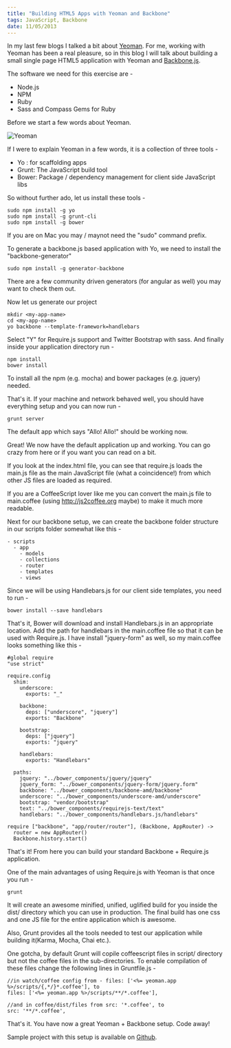 ```yaml
--- 
title: "Building HTML5 Apps with Yeoman and Backbone"
tags: JavaScript, Backbone
date: 11/05/2013
---
```


In my last few blogs I talked a bit about [Yeoman](http://yeoman.io). For me, working with Yeoman has been a real pleasure, so in this blog I will talk about building a small single page HTML5 application with Yeoman and [Backbone.js](http://backbonejs.org/).

The software we need for this exercise are -

- Node.js
- NPM
- Ruby
- Sass and Compass Gems for Ruby

Before we start a few words about Yeoman.

![Yeoman](https://raw.github.com/yeoman/yeoman.io/gh-pages/media/toolset.png "Yeoman")

If I were to explain Yeoman in a few words, it is a collection of three tools -

- Yo : for scaffolding apps
- Grunt: The JavaScript build tool
- Bower: Package / dependency management for client side JavaScript libs

So without further ado, let us install these tools -

    sudo npm install -g yo
    sudo npm install -g grunt-cli
    sudo npm install -g bower

If you are on Mac you may / maynot need the "sudo" command prefix.

To generate a backbone.js based application with Yo, we need to install the "backbone-generator"

    sudo npm install -g generator-backbone

There are a few community driven generators (for angular as well) you may want to check them out.

Now let us generate our project

    mkdir <my-app-name>
    cd <my-app-name>
    yo backbone --template-framework=handlebars

Select "Y" for Require.js support and Twitter Bootstrap with sass. And finally inside your application directory run -

    npm install
    bower install

To install all the npm (e.g. mocha) and bower packages (e.g. jquery) needed.

That's it. If your machine and network behaved well, you should have everything setup and you can now run -

    grunt server

The default app which says "Allo! Allo!" should be working now.

Great! We now have the default application up and working. You can go crazy from here or if you want you can read on a bit.

If you look at the index.html file, you can see that require.js loads the main.js file as the main JavaScript file (what a coincidence!) from which other JS files are loaded as required.

If you are a CoffeeScript lover like me you can convert the main.js file to main.coffee (using http://js2coffee.org maybe) to make it much more readable.

Next for our backbone setup, we can create the backbone folder structure in our scripts folder somewhat like this -

    - scripts
      - app
        - models
        - collections
        - router
        - templates
        - views

Since we will be using Handlebars.js for our client side templates, you need to run -

    bower install --save handlebars

That's it, Bower will download and install Handlebars.js in an appropriate location. Add the path for handlebars in the main.coffee file so that it can be used with Require.js. I have install "jquery-form" as well, so my main.coffee looks something like this -

    #global require
    "use strict"

    require.config
      shim:
        underscore:
          exports: "_"

        backbone:
          deps: ["underscore", "jquery"]
          exports: "Backbone"

        bootstrap:
          deps: ["jquery"]
          exports: "jquery"

        handlebars:
          exports: "Handlebars"

      paths:
        jquery: "../bower_components/jquery/jquery"
        jquery_form: "../bower_components/jquery-form/jquery.form"
        backbone: "../bower_components/backbone-amd/backbone"
        underscore: "../bower_components/underscore-amd/underscore"
        bootstrap: "vendor/bootstrap"
        text: "../bower_components/requirejs-text/text"
        handlebars: "../bower_components/handlebars.js/handlebars"

    require ["backbone", "app/router/router"], (Backbone, AppRouter) ->
      router = new AppRouter()
      Backbone.history.start()

That's it! From here you can build your standard Backbone + Require.js application.

One of the main advantages of using Require.js with Yeoman is that once you run -

    grunt

It will create an awesome minified, unified, uglified build for you inside the dist/ directory which you can use in production. The final build has one css and one JS file for the entire application which is awesome.

Also, Grunt provides all the tools needed to test our application while building it(Karma, Mocha, Chai etc.).

One gotcha, by default Grunt will copile coffeescript files in script/ directory but not the coffee files in the sub-directories. To enable compilation of these files change the following lines in Gruntfile.js -

    //in watch/coffee config from - files: ['<%= yeoman.app %>/scripts/{,*/}*.coffee'], to
    files: ['<%= yeoman.app %>/scripts/**/*.coffee'],

    //and in coffee/dist/files from src: '*.coffee', to
    src: '**/*.coffee',

That's it. You have now a great Yeoman + Backbone setup. Code away!

Sample project with this setup is available on [Github](https://github.com/rocky-jaiswal/confi).
